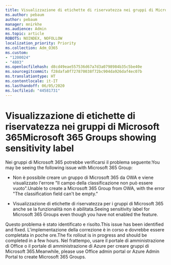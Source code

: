 ```yaml
---
title: Visualizzazione di etichette di riservatezza nei gruppi di Microsoft 365
ms.author: pebaum
author: pebaum
manager: mnirkhe
ms.audience: Admin
ms.topic: article
ROBOTS: NOINDEX, NOFOLLOW
localization_priority: Priority
ms.collection: Adm_O365
ms.custom:
- "1200024"
- "4803"
ms.openlocfilehash: d8cd49eae557536d67a7d3a0798984b35c5be40e
ms.sourcegitcommit: f28dafa0f727870038f72bc904da926daf4ec07b
ms.translationtype: HT
ms.contentlocale: it-IT
ms.lasthandoff: 06/05/2020
ms.locfileid: "44581731"
---
```

# <a name="microsoft-365-groups-showing-sensitivity-label"></a><span data-ttu-id="4b58c-102">Visualizzazione di etichette di riservatezza nei gruppi di Microsoft 365</span><span class="sxs-lookup"><span data-stu-id="4b58c-102">Microsoft 365 Groups showing sensitivity label</span></span>

<span data-ttu-id="4b58c-103">Nei gruppi di Microsoft 365 potrebbe verificarsi il problema seguente:</span><span class="sxs-lookup"><span data-stu-id="4b58c-103">You may be seeing the following issue with Microsoft 365 Group:</span></span>

- <span data-ttu-id="4b58c-104">Non è possibile creare un gruppo di Microsoft 365 da OWA e viene visualizzato l'errore "Il campo della classificazione non può essere vuoto".</span><span class="sxs-lookup"><span data-stu-id="4b58c-104">Unable to create a Microsoft 365 Group from OWA, with the error "The classification field can't be empty."</span></span>

- <span data-ttu-id="4b58c-105">Visualizzazione di etichette di riservatezza per i gruppi di Microsoft 365 anche se la funzionalità non è abilitata.</span><span class="sxs-lookup"><span data-stu-id="4b58c-105">Seeing sensitivity label for Microsoft 365 Groups even though you have not enabled the feature.</span></span>

<span data-ttu-id="4b58c-106">Questo problema è stato identificato e risolto.</span><span class="sxs-lookup"><span data-stu-id="4b58c-106">This issue has been identified and fixed.</span></span> <span data-ttu-id="4b58c-107">L'implementazione della correzione è in corso e dovrebbe essere completata in poche ore.</span><span class="sxs-lookup"><span data-stu-id="4b58c-107">The fix rollout is in progress and should be completed in a few hours.</span></span> <span data-ttu-id="4b58c-108">Nel frattempo, usare il portale di amministrazione di Office o il portale di amministrazione di Azure per creare gruppi di Microsoft 365.</span><span class="sxs-lookup"><span data-stu-id="4b58c-108">Meanwhile, please use Office admin portal or Azure Admin Portal to create Microsoft 365 Groups.</span></span>  
